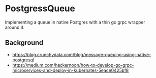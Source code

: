 # PostgressQueue
Implementing a queue in native Postgres with a thin go grpc wrapper around it. 


## Background
- https://blog.crunchydata.com/blog/message-queuing-using-native-postgresql
- https://medium.com/hackernoon/how-to-develop-go-grpc-microservices-and-deploy-in-kubernates-5eace0425bf8

